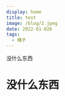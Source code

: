 ```yaml
---
display: home
title: test
image: /blog/2.jpeg
date: 2022-01-026
tags:
  - 橘子
---
```


没什么东西

<!-- more -->
# 没什么东西